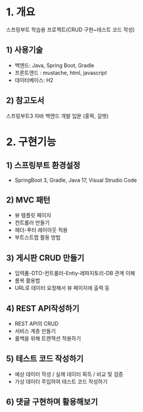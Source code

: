# 1. 개요

스프링부트 학습용 프로젝트(CRUD 구현~테스트 코드 작성)


## 1) 사용기술

+ 백엔드: Java, Spring Boot, Gradle
+ 프론트엔드 : mustache, html, javascript
+ 데이터베이스: H2

## 2) 참고도서
스프링부트3 자바 백엔드 개발 입문 (홍팍, 길벗)

 # 2. 구현기능
## 1) 스프링부트 환경설정
 - SpringBoot 3, Gradle, Java 17, Visual Strudio Code

## 2) MVC 패턴
- 뷰 템플릿 페이지
- 컨트롤러 만들기
- 헤더-푸터 레이아웃 적용
- 부트스트랩 활용 방법

## 3) 게시판 CRUD 만들기
- 입력폼-DTO-컨트롤러-Entiy-레파지토리-DB 관계 이해
- 롬복 활용법
- URL로 데이터 요청해서 뷰 페이지에 출력 등
 
## 4) REST API작성하기
 - REST API의 CRUD
 - 서비스 계층 만들기
 - 롤백을 위해 트랜잭션 적용하기

## 5) 테스트 코드 작성하기
 - 예상 데이터 작성 / 실제 데이터 획득 / 비교 및 검증
 - 가상 데이터 주입하여 테스트 코드 작성하기

## 6) 댓글 구현하며 활용해보기
